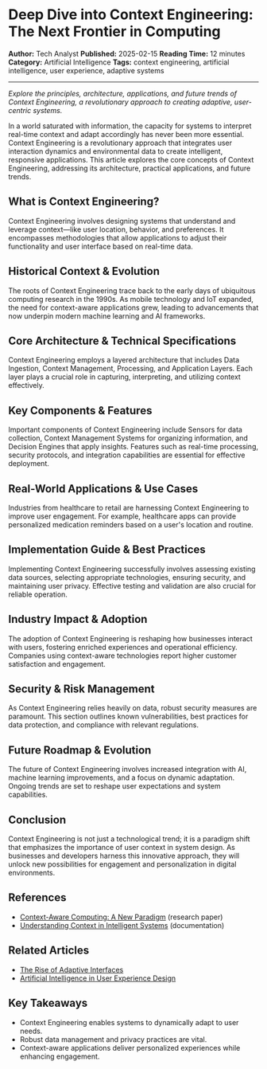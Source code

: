 # Deep Dive into Context Engineering: The Next Frontier in Computing

**Author:** Tech Analyst
**Published:** 2025-02-15
**Reading Time:** 12 minutes
**Category:** Artificial Intelligence
**Tags:** context engineering, artificial intelligence, user experience, adaptive systems

---

*Explore the principles, architecture, applications, and future trends of Context Engineering, a revolutionary approach to creating adaptive, user-centric systems.*

In a world saturated with information, the capacity for systems to interpret real-time context and adapt accordingly has never been more essential. Context Engineering is a revolutionary approach that integrates user interaction dynamics and environmental data to create intelligent, responsive applications. This article explores the core concepts of Context Engineering, addressing its architecture, practical applications, and future trends.

## What is Context Engineering?

Context Engineering involves designing systems that understand and leverage context—like user location, behavior, and preferences. It encompasses methodologies that allow applications to adjust their functionality and user interface based on real-time data.

## Historical Context & Evolution

The roots of Context Engineering trace back to the early days of ubiquitous computing research in the 1990s. As mobile technology and IoT expanded, the need for context-aware applications grew, leading to advancements that now underpin modern machine learning and AI frameworks.

## Core Architecture & Technical Specifications

Context Engineering employs a layered architecture that includes Data Ingestion, Context Management, Processing, and Application Layers. Each layer plays a crucial role in capturing, interpreting, and utilizing context effectively.

## Key Components & Features

Important components of Context Engineering include Sensors for data collection, Context Management Systems for organizing information, and Decision Engines that apply insights. Features such as real-time processing, security protocols, and integration capabilities are essential for effective deployment.

## Real-World Applications & Use Cases

Industries from healthcare to retail are harnessing Context Engineering to improve user engagement. For example, healthcare apps can provide personalized medication reminders based on a user's location and routine.

## Implementation Guide & Best Practices

Implementing Context Engineering successfully involves assessing existing data sources, selecting appropriate technologies, ensuring security, and maintaining user privacy. Effective testing and validation are also crucial for reliable operation.

## Industry Impact & Adoption

The adoption of Context Engineering is reshaping how businesses interact with users, fostering enriched experiences and operational efficiency. Companies using context-aware technologies report higher customer satisfaction and engagement.

## Security & Risk Management

As Context Engineering relies heavily on data, robust security measures are paramount. This section outlines known vulnerabilities, best practices for data protection, and compliance with relevant regulations.

## Future Roadmap & Evolution

The future of Context Engineering involves increased integration with AI, machine learning improvements, and a focus on dynamic adaptation. Ongoing trends are set to reshape user expectations and system capabilities.

## Conclusion

Context Engineering is not just a technological trend; it is a paradigm shift that emphasizes the importance of user context in system design. As businesses and developers harness this innovative approach, they will unlock new possibilities for engagement and personalization in digital environments.

## References

- [Context-Aware Computing: A New Paradigm](https://example.com/context-aware-computing) (research paper)
- [Understanding Context in Intelligent Systems](https://example.com/intelligent-systems) (documentation)

## Related Articles

- [The Rise of Adaptive Interfaces](/articles/adaptive-interfaces)
- [Artificial Intelligence in User Experience Design](/articles/ai-user-experience)

## Key Takeaways

- Context Engineering enables systems to dynamically adapt to user needs.
- Robust data management and privacy practices are vital.
- Context-aware applications deliver personalized experiences while enhancing engagement.